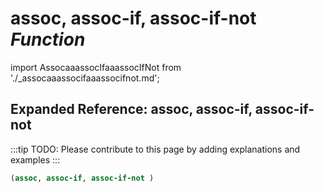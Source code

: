 # **assoc, assoc-if, assoc-if-not** *Function*

import AssocaaassocIfaaassocIfNot from './_assocaaassocifaaassocifnot.md';

<AssocaaassocIfaaassocIfNot />

## Expanded Reference: assoc, assoc-if, assoc-if-not

:::tip
TODO: Please contribute to this page by adding explanations and examples
:::

```lisp
(assoc, assoc-if, assoc-if-not )
```
